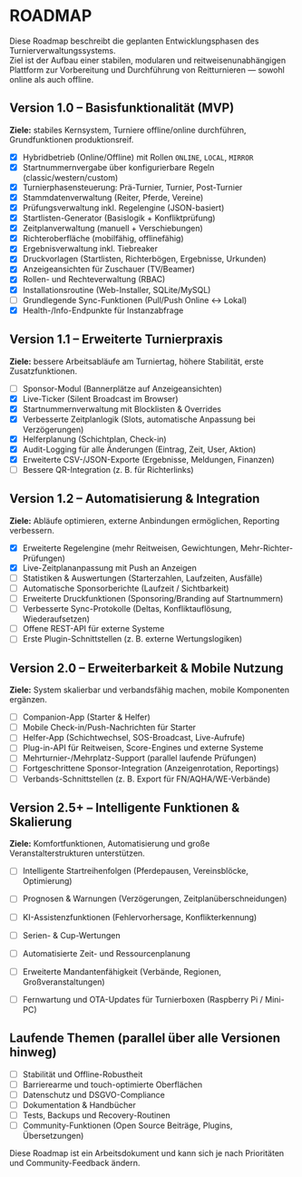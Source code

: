 # ROADMAP

Diese Roadmap beschreibt die geplanten Entwicklungsphasen des Turnierverwaltungssystems.  
Ziel ist der Aufbau einer stabilen, modularen und reitweisenunabhängigen Plattform zur Vorbereitung und Durchführung von Reitturnieren — sowohl online als auch offline.

## Version 1.0 – Basisfunktionalität (MVP)

**Ziele:** stabiles Kernsystem, Turniere offline/online durchführen, Grundfunktionen produktionsreif.

- [x] Hybridbetrieb (Online/Offline) mit Rollen `ONLINE`, `LOCAL`, `MIRROR`
- [x] Startnummernvergabe über konfigurierbare Regeln (classic/western/custom)
- [x] Turnierphasensteuerung: Prä-Turnier, Turnier, Post-Turnier
- [x] Stammdatenverwaltung (Reiter, Pferde, Vereine)
- [x] Prüfungsverwaltung inkl. Regelengine (JSON-basiert)
- [x] Startlisten-Generator (Basislogik + Konfliktprüfung)
- [x] Zeitplanverwaltung (manuell + Verschiebungen)
- [x] Richteroberfläche (mobilfähig, offlinefähig)
- [x] Ergebnisverwaltung inkl. Tiebreaker
- [x] Druckvorlagen (Startlisten, Richterbögen, Ergebnisse, Urkunden)
- [x] Anzeigeansichten für Zuschauer (TV/Beamer)
- [x] Rollen- und Rechteverwaltung (RBAC)
- [x] Installationsroutine (Web-Installer, SQLite/MySQL)
- [ ] Grundlegende Sync-Funktionen (Pull/Push Online ↔ Lokal)
- [x] Health-/Info-Endpunkte für Instanzabfrage

## Version 1.1 – Erweiterte Turnierpraxis

**Ziele:** bessere Arbeitsabläufe am Turniertag, höhere Stabilität, erste Zusatzfunktionen.

- [ ] Sponsor-Modul (Bannerplätze auf Anzeigeansichten)
- [x] Live-Ticker (Silent Broadcast im Browser)
- [x] Startnummernverwaltung mit Blocklisten & Overrides
- [x] Verbesserte Zeitplanlogik (Slots, automatische Anpassung bei Verzögerungen)
- [x] Helferplanung (Schichtplan, Check-in)
- [x] Audit-Logging für alle Änderungen (Eintrag, Zeit, User, Aktion)
- [x] Erweiterte CSV-/JSON-Exporte (Ergebnisse, Meldungen, Finanzen)
- [ ] Bessere QR-Integration (z. B. für Richterlinks)

## Version 1.2 – Automatisierung & Integration

**Ziele:** Abläufe optimieren, externe Anbindungen ermöglichen, Reporting verbessern.

- [x] Erweiterte Regelengine (mehr Reitweisen, Gewichtungen, Mehr-Richter-Prüfungen)
- [x] Live-Zeitplananpassung mit Push an Anzeigen
- [ ] Statistiken & Auswertungen (Starterzahlen, Laufzeiten, Ausfälle)
- [ ] Automatische Sponsorberichte (Laufzeit / Sichtbarkeit)
- [ ] Erweiterte Druckfunktionen (Sponsoring/Branding auf Startnummern)
- [ ] Verbesserte Sync-Protokolle (Deltas, Konfliktauflösung, Wiederaufsetzen)
- [ ] Offene REST-API für externe Systeme
- [ ] Erste Plugin-Schnittstellen (z. B. externe Wertungslogiken)

## Version 2.0 – Erweiterbarkeit & Mobile Nutzung

**Ziele:** System skalierbar und verbandsfähig machen, mobile Komponenten ergänzen.

- [ ] Companion-App (Starter & Helfer)
- [ ] Mobile Check-in/Push-Nachrichten für Starter
- [ ] Helfer-App (Schichtwechsel, SOS-Broadcast, Live-Aufrufe)
- [ ] Plug-in-API für Reitweisen, Score-Engines und externe Systeme
- [ ] Mehrturnier-/Mehrplatz-Support (parallel laufende Prüfungen)
- [ ] Fortgeschrittene Sponsor-Integration (Anzeigenrotation, Reportings)
- [ ] Verbands-Schnittstellen (z. B. Export für FN/AQHA/WE-Verbände)

## Version 2.5+ – Intelligente Funktionen & Skalierung

**Ziele:** Komfortfunktionen, Automatisierung und große Veranstalterstrukturen unterstützen.

- [ ] Intelligente Startreihenfolgen (Pferdepausen, Vereinsblöcke, Optimierung)
- [ ] Prognosen & Warnungen (Verzögerungen, Zeitplanüberschneidungen)
- [ ] KI-Assistenzfunktionen (Fehlervorhersage, Konflikterkennung)
- [ ] Serien- & Cup-Wertungen
- [ ] Automatisierte Zeit- und Ressourcenplanung
- [ ] Erweiterte Mandantenfähigkeit (Verbände, Regionen, Großveranstaltungen)
- [ ] Fernwartung und OTA-Updates für Turnierboxen (Raspberry Pi / Mini-PC)


## Laufende Themen (parallel über alle Versionen hinweg)

- [ ] Stabilität und Offline-Robustheit
- [ ] Barrierearme und touch-optimierte Oberflächen
- [ ] Datenschutz und DSGVO-Compliance
- [ ] Dokumentation & Handbücher
- [ ] Tests, Backups und Recovery-Routinen
- [ ] Community-Funktionen (Open Source Beiträge, Plugins, Übersetzungen)

Diese Roadmap ist ein Arbeitsdokument und kann sich je nach Prioritäten und Community-Feedback ändern.
